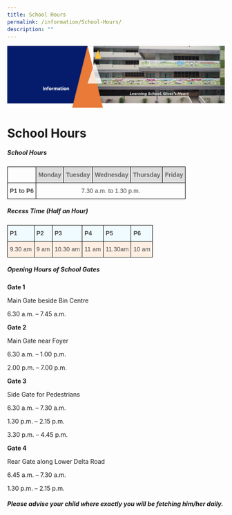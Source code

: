 ```yaml
---
title: School Hours
permalink: /information/School-Hours/
description: ""
---
```

![](/images/Information.png)

School Hours
============

##### **School Hours**

<style type="text/css">
.tg  {border-collapse:collapse;border-spacing:0;}
.tg td{border-color:black;border-style:solid;border-width:1px;font-family:Arial, sans-serif;font-size:14px;
  overflow:hidden;padding:10px 5px;word-break:normal;}
.tg th{border-color:black;border-style:solid;border-width:1px;font-family:Arial, sans-serif;font-size:14px;
  font-weight:normal;overflow:hidden;padding:10px 5px;word-break:normal;}
.tg .tg-a4yv{background-color:#DDD;color:#666;font-weight:bold;text-align:center;vertical-align:top}
.tg .tg-baqh{text-align:center;vertical-align:top}
.tg .tg-8dwo{color:#4C4C4C;text-align:center;vertical-align:top}
.tg .tg-uv15{color:#4C4C4C;font-weight:bold;text-align:center;vertical-align:top}
</style>
<table class="tg">
<thead>
  <tr>
    <th class="tg-baqh"></th>
    <th class="tg-a4yv">Monday</th>
    <th class="tg-a4yv">Tuesday</th>
    <th class="tg-a4yv">Wednesday</th>
    <th class="tg-a4yv">Thursday</th>
    <th class="tg-a4yv"> Friday</th>
  </tr>
</thead>
<tbody>
  <tr>
    <td class="tg-uv15">P1 to  P6</td>
    <td class="tg-8dwo" colspan="5">      7.30 a.m. to 1.30 p.m.   </td>
  </tr>
</tbody>
</table>


##### **Recess Time (Half an Hour)**

<style type="text/css">
.tg  {border-collapse:collapse;border-spacing:0;}
.tg td{border-color:black;border-style:solid;border-width:1px;font-family:Arial, sans-serif;font-size:14px;
  overflow:hidden;padding:10px 5px;word-break:normal;}
.tg th{border-color:black;border-style:solid;border-width:1px;font-family:Arial, sans-serif;font-size:14px;
  font-weight:normal;overflow:hidden;padding:10px 5px;word-break:normal;}
.tg .tg-yahg{background-color:#FFEFE3;color:#4C4C4C;text-align:left;vertical-align:top}
.tg .tg-0gyz{background-color:#EFFBFF;color:#4C4C4C;font-weight:bold;text-align:left;vertical-align:top}
</style>
<table class="tg">
<thead>
  <tr>
    <th class="tg-0gyz">P1</th>
    <th class="tg-0gyz">P2</th>
    <th class="tg-0gyz">P3</th>
    <th class="tg-0gyz">P4</th>
    <th class="tg-0gyz">P5</th>
    <th class="tg-0gyz"> P6</th>
  </tr>
</thead>
<tbody>
  <tr>
    <td class="tg-yahg">9.30 am</td>
    <td class="tg-yahg">9 am</td>
    <td class="tg-yahg">10.30 am</td>
    <td class="tg-yahg">11 am</td>
    <td class="tg-yahg">11.30am</td>
    <td class="tg-yahg"> 10 am</td>
  </tr>
</tbody>
</table>


##### **Opening Hours of School Gates**  

  

<b>Gate 1</b>

Main Gate beside Bin Centre

6.30 a.m. – 7.45 a.m.

  

<b>Gate 2</b>

Main Gate near Foyer

6.30 a.m. – 1.00 p.m.

2.00 p.m. – 7.00 p.m.

  

<b>Gate 3</b>

Side Gate for Pedestrians

6.30 a.m. – 7.30 a.m.

1.30 p.m. – 2.15 p.m.

3.30 p.m. – 4.45 p.m.

  

<b>Gate 4</b>

Rear Gate along Lower Delta Road

6.45 a.m. – 7.30 a.m.

1.30 p.m. – 2.15 p.m.

  

#### _Please advise your child where exactly you will be fetching him/her daily._